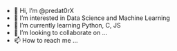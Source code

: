 - 👋 Hi, I’m @predat0rX
- 👀 I’m interested in Data Science and Machine Learning
- 🌱 I’m currently learning Python, C, JS
- 💞️ I’m looking to collaborate on ...
- 📫 How to reach me ...

<!---
predat0rX/predat0rX is a ✨ special ✨ repository because its `README.md` (this file) appears on your GitHub profile.
You can click the Preview link to take a look at your changes.
--->
